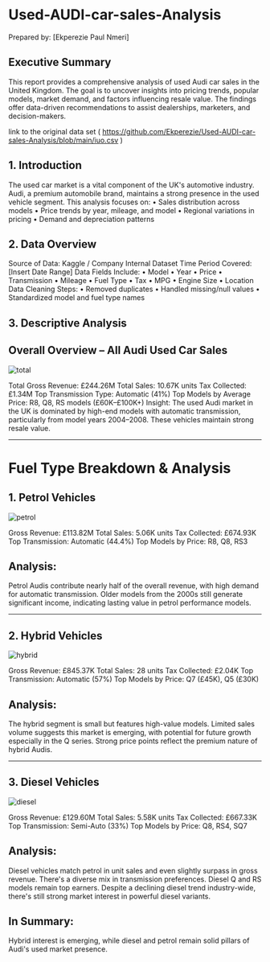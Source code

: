 # Used-AUDI-car-sales-Analysis
Prepared by: [Ekperezie Paul Nmeri]
 
## Executive Summary
This report provides a comprehensive analysis of used Audi car sales in the United Kingdom. The goal is to uncover insights into pricing trends, popular models, market demand, and factors influencing resale value. The findings offer data-driven recommendations to assist dealerships, marketers, and decision-makers.

link to the original data set ( https://github.com/Ekperezie/Used-AUDI-car-sales-Analysis/blob/main/iuo.csv )
 
## 1. Introduction
The used car market is a vital component of the UK's automotive industry. Audi, a premium automobile brand, maintains a strong presence in the used vehicle segment. This analysis focuses on:
•	Sales distribution across models
•	Price trends by year, mileage, and model
•	Regional variations in pricing
•	Demand and depreciation patterns
 
## 2. Data Overview
Source of Data: Kaggle / Company Internal Dataset
Time Period Covered: [Insert Date Range]
Data Fields Include:
•	Model
•	Year
•	Price
•	Transmission
•	Mileage
•	Fuel Type
•	Tax
•	MPG
•	Engine Size
•	Location
Data Cleaning Steps:
•	Removed duplicates
•	Handled missing/null values
•	Standardized model and fuel type names
 
## 3. Descriptive Analysis
## Overall Overview – All Audi Used Car Sales
![total](https://github.com/user-attachments/assets/a7f066c1-7c44-49f2-b112-ce31c79e7272)

Total Gross Revenue: £244.26M
Total Sales: 10.67K units
Tax Collected: £1.34M
Top Transmission Type: Automatic (41%)
Top Models by Average Price: R8, Q8, RS models (£60K–£100K+)
Insight: The used Audi market in the UK is dominated by high-end models with automatic transmission, particularly from model years 2004–2008. These vehicles maintain strong resale value.


---

# Fuel Type Breakdown & Analysis

## 1. Petrol Vehicles
![petrol](https://github.com/user-attachments/assets/1f4023c3-bc39-412e-be3e-0132257188af)

Gross Revenue: £113.82M
Total Sales: 5.06K units
Tax Collected: £674.93K
Top Transmission: Automatic (44.4%)
Top Models by Price: R8, Q8, RS3

## Analysis:
Petrol Audis contribute nearly half of the overall revenue, with high demand for automatic transmission. Older models from the 2000s still generate significant income, indicating lasting value in petrol performance models.


---

## 2. Hybrid Vehicles
![hybrid](https://github.com/user-attachments/assets/b792a0f7-74c3-4d86-bc9b-a827fea3b2d2)

Gross Revenue: £845.37K
Total Sales: 28 units
Tax Collected: £2.04K
Top Transmission: Automatic (57%)
Top Models by Price: Q7 (£45K), Q5 (£30K)

## Analysis:
The hybrid segment is small but features high-value models. Limited sales volume suggests this market is emerging, with potential for future growth especially in the Q series. Strong price points reflect the premium nature of hybrid Audis.


---

## 3. Diesel Vehicles
![diesel](https://github.com/user-attachments/assets/2e8f5b70-3f52-447d-b763-36ef53717b54)

Gross Revenue: £129.60M
Total Sales: 5.58K units
Tax Collected: £667.33K
Top Transmission: Semi-Auto (33%)
Top Models by Price: Q8, RS4, SQ7

## Analysis: 
Diesel vehicles match petrol in unit sales and even slightly surpass in gross revenue. There's a diverse mix in transmission preferences. Diesel Q and RS models remain top earners. Despite a declining diesel trend industry-wide, there's still strong market interest in powerful diesel variants.

## In Summary:
Hybrid interest is emerging, while diesel and petrol remain solid pillars of Audi's used market presence. 

